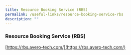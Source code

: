 ```yaml
---
title: Resource Booking Service (RBS)
permalink: /useful-links/resource-booking-service-rbs
description: ""
---
```

### Resource Booking Service (RBS)

[https://rbs.avero-tech.com/](https://rbs.avero-tech.com/)